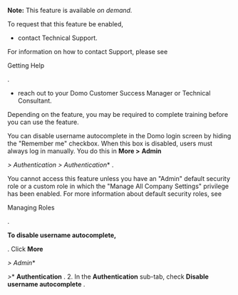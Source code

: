 


**Note:**
 This feature is available
 *on demand.*


 To request that this feature be enabled,


* contact Technical Support.

For information on how to contact Support, please see


 Getting Help

.
* reach out to your Domo Customer Success Manager or Technical Consultant.


 Depending on the feature, you may be required to complete training before you can use the feature.

You can disable username autocomplete in the Domo login screen by hiding the "Remember me" checkbox. When this box is disabled, users must always log in manually. You do this in
 **More >**
**Admin**

*> Authentication > Authentication**
 .

You cannot access this feature unless you have an "Admin" default security role or a custom role in which the "Manage All Company Settings" privilege has been enabled. For more information about default security roles, see

Managing Roles

.


**To disable username autocomplete,**

. Click
 **More**

*> Admin**

*>**
**Authentication**
 .
2. In the
 **Authentication**
 sub-tab, check
 **Disable username autocomplete**
 .


